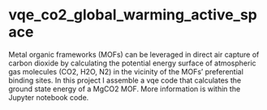 # vqe_co2_global_warming_active_space

Metal organic frameworks (MOFs) can be leveraged in direct air capture of carbon dioxide by calculating the potential energy surface of atmospheric gas molecules (CO2, H2O, N2) in the vicinity of the MOFs’ preferential binding sites.
In this project I assemble a vqe code that calculates the ground state energy of a MgCO2 MOF. More information is within the Jupyter notebook code.
